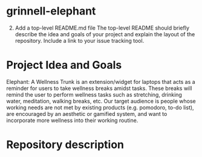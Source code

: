 # grinnell-elephant


2. Add a top-level README.md file
The top-level README should briefly describe the idea and goals of your project and explain the layout of the repository. Include a link to your issue tracking tool.

# Project Idea and Goals
Elephant: A Wellness Trunk is an extension/widget for laptops that acts as a reminder for users to take wellness breaks amidst tasks. These breaks will remind the user to perform wellness tasks such as stretching, drinking water, meditation, walking breaks, etc. Our target audience is people whose working needs are not met by existing products (e.g. pomodoro, to-do list), are encouraged by an aesthetic or gamified system, and want to incorporate more wellness into their working routine.   

# Repository description

